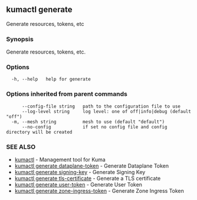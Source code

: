 ## kumactl generate

Generate resources, tokens, etc

### Synopsis

Generate resources, tokens, etc.

### Options

```
  -h, --help   help for generate
```

### Options inherited from parent commands

```
      --config-file string   path to the configuration file to use
      --log-level string     log level: one of off|info|debug (default "off")
  -m, --mesh string          mesh to use (default "default")
      --no-config            if set no config file and config directory will be created
```

### SEE ALSO

* [kumactl](kumactl.md)	 - Management tool for Kuma
* [kumactl generate dataplane-token](kumactl_generate_dataplane-token.md)	 - Generate Dataplane Token
* [kumactl generate signing-key](kumactl_generate_signing-key.md)	 - Generate Signing Key
* [kumactl generate tls-certificate](kumactl_generate_tls-certificate.md)	 - Generate a TLS certificate
* [kumactl generate user-token](kumactl_generate_user-token.md)	 - Generate User Token
* [kumactl generate zone-ingress-token](kumactl_generate_zone-ingress-token.md)	 - Generate Zone Ingress Token

